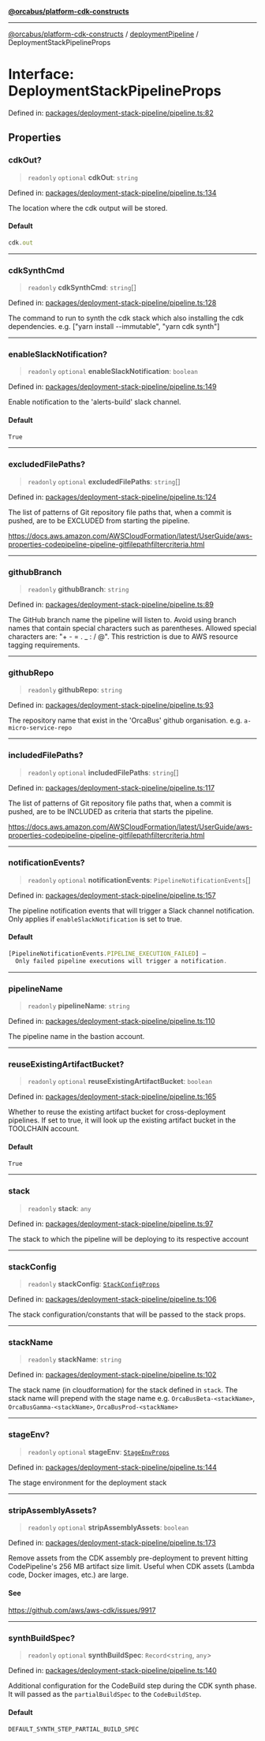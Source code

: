 [**@orcabus/platform-cdk-constructs**](../../../../README.md)

***

[@orcabus/platform-cdk-constructs](../../../../README.md) / [deploymentPipeline](../README.md) / DeploymentStackPipelineProps

# Interface: DeploymentStackPipelineProps

Defined in: [packages/deployment-stack-pipeline/pipeline.ts:82](https://github.com/OrcaBus/platform-cdk-constructs/blob/main/packages/deployment-stack-pipeline/pipeline.ts#L82)

## Properties

### cdkOut?

> `readonly` `optional` **cdkOut**: `string`

Defined in: [packages/deployment-stack-pipeline/pipeline.ts:134](https://github.com/OrcaBus/platform-cdk-constructs/blob/main/packages/deployment-stack-pipeline/pipeline.ts#L134)

The location where the cdk output will be stored.

#### Default

```ts
cdk.out
```

***

### cdkSynthCmd

> `readonly` **cdkSynthCmd**: `string`[]

Defined in: [packages/deployment-stack-pipeline/pipeline.ts:128](https://github.com/OrcaBus/platform-cdk-constructs/blob/main/packages/deployment-stack-pipeline/pipeline.ts#L128)

The command to run to synth the cdk stack which also installing the cdk dependencies. e.g. ["yarn install --immutable", "yarn cdk synth"]

***

### enableSlackNotification?

> `readonly` `optional` **enableSlackNotification**: `boolean`

Defined in: [packages/deployment-stack-pipeline/pipeline.ts:149](https://github.com/OrcaBus/platform-cdk-constructs/blob/main/packages/deployment-stack-pipeline/pipeline.ts#L149)

Enable notification to the 'alerts-build' slack channel.

#### Default

```ts
True
```

***

### excludedFilePaths?

> `readonly` `optional` **excludedFilePaths**: `string`[]

Defined in: [packages/deployment-stack-pipeline/pipeline.ts:124](https://github.com/OrcaBus/platform-cdk-constructs/blob/main/packages/deployment-stack-pipeline/pipeline.ts#L124)

The list of patterns of Git repository file paths that, when a commit is pushed, are to be EXCLUDED from starting the pipeline.

https://docs.aws.amazon.com/AWSCloudFormation/latest/UserGuide/aws-properties-codepipeline-pipeline-gitfilepathfiltercriteria.html

***

### githubBranch

> `readonly` **githubBranch**: `string`

Defined in: [packages/deployment-stack-pipeline/pipeline.ts:89](https://github.com/OrcaBus/platform-cdk-constructs/blob/main/packages/deployment-stack-pipeline/pipeline.ts#L89)

The GitHub branch name the pipeline will listen to.
Avoid using branch names that contain special characters such as parentheses.
Allowed special characters are: "+ - = . _ : / @".
This restriction is due to AWS resource tagging requirements.

***

### githubRepo

> `readonly` **githubRepo**: `string`

Defined in: [packages/deployment-stack-pipeline/pipeline.ts:93](https://github.com/OrcaBus/platform-cdk-constructs/blob/main/packages/deployment-stack-pipeline/pipeline.ts#L93)

The repository name that exist in the 'OrcaBus' github organisation. e.g. `a-micro-service-repo`

***

### includedFilePaths?

> `readonly` `optional` **includedFilePaths**: `string`[]

Defined in: [packages/deployment-stack-pipeline/pipeline.ts:117](https://github.com/OrcaBus/platform-cdk-constructs/blob/main/packages/deployment-stack-pipeline/pipeline.ts#L117)

The list of patterns of Git repository file paths that, when a commit is pushed, are to be INCLUDED as criteria that starts the pipeline.

https://docs.aws.amazon.com/AWSCloudFormation/latest/UserGuide/aws-properties-codepipeline-pipeline-gitfilepathfiltercriteria.html

***

### notificationEvents?

> `readonly` `optional` **notificationEvents**: `PipelineNotificationEvents`[]

Defined in: [packages/deployment-stack-pipeline/pipeline.ts:157](https://github.com/OrcaBus/platform-cdk-constructs/blob/main/packages/deployment-stack-pipeline/pipeline.ts#L157)

The pipeline notification events that will trigger a Slack channel notification.
Only applies if `enableSlackNotification` is set to true.

#### Default

```ts
[PipelineNotificationEvents.PIPELINE_EXECUTION_FAILED] –
  Only failed pipeline executions will trigger a notification.
```

***

### pipelineName

> `readonly` **pipelineName**: `string`

Defined in: [packages/deployment-stack-pipeline/pipeline.ts:110](https://github.com/OrcaBus/platform-cdk-constructs/blob/main/packages/deployment-stack-pipeline/pipeline.ts#L110)

The pipeline name in the bastion account.

***

### reuseExistingArtifactBucket?

> `readonly` `optional` **reuseExistingArtifactBucket**: `boolean`

Defined in: [packages/deployment-stack-pipeline/pipeline.ts:165](https://github.com/OrcaBus/platform-cdk-constructs/blob/main/packages/deployment-stack-pipeline/pipeline.ts#L165)

Whether to reuse the existing artifact bucket for cross-deployment pipelines.
If set to true, it will look up the existing artifact bucket in the TOOLCHAIN account.

#### Default

```ts
True
```

***

### stack

> `readonly` **stack**: `any`

Defined in: [packages/deployment-stack-pipeline/pipeline.ts:97](https://github.com/OrcaBus/platform-cdk-constructs/blob/main/packages/deployment-stack-pipeline/pipeline.ts#L97)

The stack to which the pipeline will be deploying to its respective account

***

### stackConfig

> `readonly` **stackConfig**: [`StackConfigProps`](StackConfigProps.md)

Defined in: [packages/deployment-stack-pipeline/pipeline.ts:106](https://github.com/OrcaBus/platform-cdk-constructs/blob/main/packages/deployment-stack-pipeline/pipeline.ts#L106)

The stack configuration/constants that will be passed to the stack props.

***

### stackName

> `readonly` **stackName**: `string`

Defined in: [packages/deployment-stack-pipeline/pipeline.ts:102](https://github.com/OrcaBus/platform-cdk-constructs/blob/main/packages/deployment-stack-pipeline/pipeline.ts#L102)

The stack name (in cloudformation) for the stack defined in `stack`. The stack name will prepend with the stage
name e.g. `OrcaBusBeta-<stackName>`, `OrcaBusGamma-<stackName>`, `OrcaBusProd-<stackName>`

***

### stageEnv?

> `readonly` `optional` **stageEnv**: [`StageEnvProps`](StageEnvProps.md)

Defined in: [packages/deployment-stack-pipeline/pipeline.ts:144](https://github.com/OrcaBus/platform-cdk-constructs/blob/main/packages/deployment-stack-pipeline/pipeline.ts#L144)

The stage environment for the deployment stack

***

### stripAssemblyAssets?

> `readonly` `optional` **stripAssemblyAssets**: `boolean`

Defined in: [packages/deployment-stack-pipeline/pipeline.ts:173](https://github.com/OrcaBus/platform-cdk-constructs/blob/main/packages/deployment-stack-pipeline/pipeline.ts#L173)

Remove assets from the CDK assembly pre-deployment to prevent hitting CodePipeline's 256 MB artifact size limit.
Useful when CDK assets (Lambda code, Docker images, etc.) are large.

#### See

https://github.com/aws/aws-cdk/issues/9917

***

### synthBuildSpec?

> `readonly` `optional` **synthBuildSpec**: `Record`\<`string`, `any`\>

Defined in: [packages/deployment-stack-pipeline/pipeline.ts:140](https://github.com/OrcaBus/platform-cdk-constructs/blob/main/packages/deployment-stack-pipeline/pipeline.ts#L140)

Additional configuration for the CodeBuild step during the CDK synth phase. It will passed as the `partialBuildSpec` to the `CodeBuildStep`.

#### Default

```ts
DEFAULT_SYNTH_STEP_PARTIAL_BUILD_SPEC
```
